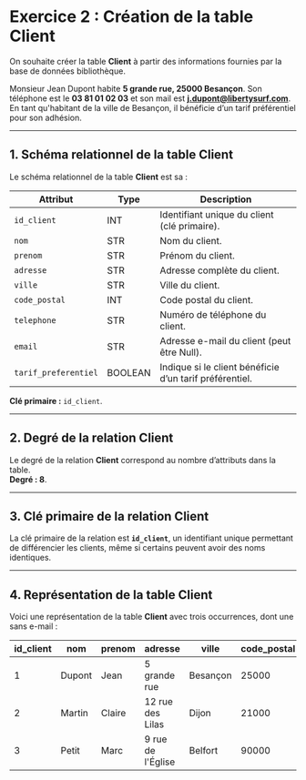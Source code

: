 # Exercice 2 : Création de la table Client

On souhaite créer la table **Client** à partir des informations fournies par la base de données bibliothèque.

Monsieur Jean Dupont habite **5 grande rue, 25000 Besançon**. Son téléphone est le **03 81 01 02 03** et son mail est **<j.dupont@libertysurf.com>**. En tant qu'habitant de la ville de Besançon, il bénéficie d’un tarif préférentiel pour son adhésion.

---

## 1. Schéma relationnel de la table Client

Le schéma relationnel de la table **Client** est sa :  

| **Attribut**          | **Type**         | **Description**                           |
|------------------------|------------------|-------------------------------------------|
| `id_client`           | INT             | Identifiant unique du client (clé primaire). |
| `nom`                 | STR             | Nom du client.                            |
| `prenom`              | STR             | Prénom du client.                         |
| `adresse`             | STR             | Adresse complète du client.               |
| `ville`               | STR             | Ville du client.                          |
| `code_postal`         | INT             | Code postal du client.                    |
| `telephone`           | STR             | Numéro de téléphone du client.            |
| `email`               | STR             | Adresse e-mail du client (peut être Null).|
| `tarif_preferentiel`  | BOOLEAN         | Indique si le client bénéficie d’un tarif préférentiel. |

**Clé primaire :** `id_client`.

---

## 2. Degré de la relation Client

Le degré de la relation **Client** correspond au nombre d’attributs dans la table.  
**Degré : 8**.

---

## 3. Clé primaire de la relation Client

La clé primaire de la relation est **`id_client`**, un identifiant unique permettant de différencier les clients, même si certains peuvent avoir des noms identiques.

---

## 4. Représentation de la table Client

Voici une représentation de la table **Client** avec trois occurrences, dont une sans e-mail :  

| id_client | nom        | prenom    | adresse              | ville      | code_postal | telephone   | email                  | tarif_preferentiel |
|-----------|------------|-----------|----------------------|------------|-------------|-------------|------------------------|--------------------|
| 1         | Dupont     | Jean      | 5 grande rue         | Besançon   | 25000       | 0381010203  | <j.dupont@libertysurf.com> | TRUE              |
| 2         | Martin     | Claire    | 12 rue des Lilas     | Dijon      | 21000       | 0380123456  | <claire.martin@mail.com>  | FALSE             |
| 3         | Petit      | Marc      | 9 rue de l'Église    | Belfort    | 90000       | 0381123456  | Null                   | FALSE             |
